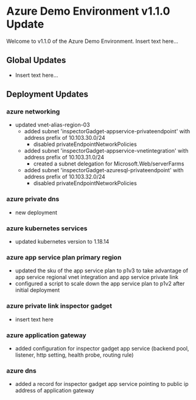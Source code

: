 # Azure Demo Environment v1.1.0 Update

Welcome to v1.1.0 of the Azure Demo Environment. Insert text here...

## Global Updates

- Insert text here...

## Deployment Updates

### azure networking

- updated vnet-alias-region-03
  - added subnet 'inspectorGadget-appservice-privateendpoint' with address
    prefix of 10.103.30.0/24
    - disabled privateEndpointNetworkPolicies
  - added subnet 'inspectorGadget-appservice-vnetintegration' with address
    prefix of 10.103.31.0/24
    - created a subnet delegation for Microsoft.Web/serverFarms
  - added subnet 'inspectorGadget-azuresql-privateendpoint' with address prefix
    of 10.103.32.0/24
    - disabled privateEndpointNetworkPolicies

### azure private dns

- new deployment

### azure kubernetes services

- updated kubernetes version to 1.18.14

### azure app service plan primary region

- updated the sku of the app service plan to p1v3 to take advantage of app
  service regional vnet integration and app service private link
- configured a script to scale down the app service plan to p1v2 after initial
  deployment

### azure private link inspector gadget

- insert text here

### azure application gateway

- added configuration for inspector gadget app service (backend pool, listener,
  http setting, health probe, routing rule)

### azure dns

- added a record for inspector gadget app service pointing to public ip address
  of application gateway
